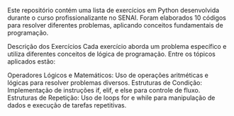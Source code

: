 Este repositório contém uma lista de exercícios em Python desenvolvida durante o curso profissionalizante no SENAI. Foram elaborados 10 códigos para resolver diferentes problemas, aplicando conceitos fundamentais de programação.

Descrição dos Exercícios
Cada exercício aborda um problema específico e utiliza diferentes conceitos de lógica de programação. Entre os tópicos aplicados estão:

Operadores Lógicos e Matemáticos: Uso de operações aritméticas e lógicas para resolver problemas diversos.
Estruturas de Condição: Implementação de instruções if, elif, e else para controle de fluxo.
Estruturas de Repetição: Uso de loops for e while para manipulação de dados e execução de tarefas repetitivas.
